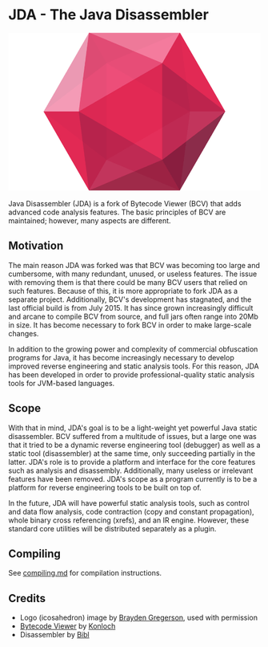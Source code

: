 # JDA - The Java Disassembler

![JDA Logo](icon.png)

Java Disassembler (JDA) is a fork of Bytecode Viewer (BCV) that adds advanced code analysis features. The basic principles of BCV are maintained; however, many aspects are different.

## Motivation
The main reason JDA was forked was that BCV was becoming too large and cumbersome, with many redundant, unused, or
useless features. The issue with removing them is that there could be many BCV users that relied on such features.
Because of this, it is more appropriate to fork JDA as a separate project. Additionally, BCV's development has
stagnated, and the last official build is from July 2015. It has since grown increasingly difficult and arcane to
compile BCV from source, and full jars often range into 20Mb in size. It has become necessary to fork BCV in order
to make large-scale changes.

In addition to the growing power and complexity of commercial obfuscation programs for Java, it has become increasingly
necessary to develop improved reverse engineering and static analysis tools. For this reason, JDA has been developed
in order to provide professional-quality static analysis tools for JVM-based languages.

## Scope
With that in mind, JDA's goal is to be a light-weight yet powerful Java static disassembler. BCV suffered from a
multitude of issues, but a large one was that it tried to be a dynamic reverse engineering tool (debugger) as well
as a static tool (disassembler) at the same time, only succeeding partially in the latter. JDA's role is to provide
a platform and interface for the core features such as analysis and disassembly. Additionally, many useless
or irrelevant features have been removed. JDA's scope as a program currently is to be a platform for reverse engineering
tools to be built on top of.

In the future, JDA will have powerful static analysis tools, such as control and data flow analysis, code contraction
(copy and constant propagation), whole binary cross referencing (xrefs), and an IR engine. However, these standard
core utilities will be distributed separately as a plugin.

## Compiling
See [compiling.md](./compiling.md) for compilation instructions.

## Credits
 - Logo (icosahedron) image by [Brayden Gregerson](http://braydengregerson.com), used with permission
 - [Bytecode Viewer](https://github.com/Konloch/bytecode-viewer) by [Konloch](https://github.com/Konloch)
 - Disassembler by [Bibl](https://github.com/TheBiblMan)

